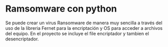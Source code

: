 # Ramsomware con python

Se puede crear un virus Ransomware de manera muy sencilla a través del uso de la libreria Fernet para la encriptación y OS para acceder a archivos del equipo. 
En el proyecto se incluye el file encriptador y tambien el desencriptador. 
